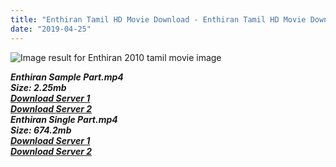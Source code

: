 ```yaml
---
title: "Enthiran Tamil HD Movie Download - Enthiran Tamil HD Movie Download"
date: "2019-04-25"
---
```


![Image result for Enthiran   2010 tamil movie image](https://3.bp.blogspot.com/_6N6E27UH3xE/TLqzJJNfq6I/AAAAAAAAAvc/UQ7A--1tMOw/s1600/2nh3xcg.jpg)

**_Enthiran Sample Part.mp4_**  
**_Size: 2.25mb_**  
**_[Download Server 1](http://b5.wetransfer.vip/files/{2c088f659142c0283fde3b45bf50b63be20aae7f704a2f0bf67686df6392cb2e}20Actor{2c088f659142c0283fde3b45bf50b63be20aae7f704a2f0bf67686df6392cb2e}20Hits{2c088f659142c0283fde3b45bf50b63be20aae7f704a2f0bf67686df6392cb2e}20Collection/Rajinikanth{2c088f659142c0283fde3b45bf50b63be20aae7f704a2f0bf67686df6392cb2e}20Movies{2c088f659142c0283fde3b45bf50b63be20aae7f704a2f0bf67686df6392cb2e}20Collection/Rajinikanth{2c088f659142c0283fde3b45bf50b63be20aae7f704a2f0bf67686df6392cb2e}20New{2c088f659142c0283fde3b45bf50b63be20aae7f704a2f0bf67686df6392cb2e}20Collection/Endhiran{2c088f659142c0283fde3b45bf50b63be20aae7f704a2f0bf67686df6392cb2e}20(2010)/Enthiran{2c088f659142c0283fde3b45bf50b63be20aae7f704a2f0bf67686df6392cb2e}20(2010){2c088f659142c0283fde3b45bf50b63be20aae7f704a2f0bf67686df6392cb2e}20Sample{2c088f659142c0283fde3b45bf50b63be20aae7f704a2f0bf67686df6392cb2e}20(640x360).mp4)_**  
**_[Download Server 2](http://b5.wetransfer.vip/files/{2c088f659142c0283fde3b45bf50b63be20aae7f704a2f0bf67686df6392cb2e}20Actor{2c088f659142c0283fde3b45bf50b63be20aae7f704a2f0bf67686df6392cb2e}20Hits{2c088f659142c0283fde3b45bf50b63be20aae7f704a2f0bf67686df6392cb2e}20Collection/Rajinikanth{2c088f659142c0283fde3b45bf50b63be20aae7f704a2f0bf67686df6392cb2e}20Movies{2c088f659142c0283fde3b45bf50b63be20aae7f704a2f0bf67686df6392cb2e}20Collection/Rajinikanth{2c088f659142c0283fde3b45bf50b63be20aae7f704a2f0bf67686df6392cb2e}20New{2c088f659142c0283fde3b45bf50b63be20aae7f704a2f0bf67686df6392cb2e}20Collection/Endhiran{2c088f659142c0283fde3b45bf50b63be20aae7f704a2f0bf67686df6392cb2e}20(2010)/Enthiran{2c088f659142c0283fde3b45bf50b63be20aae7f704a2f0bf67686df6392cb2e}20(2010){2c088f659142c0283fde3b45bf50b63be20aae7f704a2f0bf67686df6392cb2e}20Sample{2c088f659142c0283fde3b45bf50b63be20aae7f704a2f0bf67686df6392cb2e}20(640x360).mp4)_**  
**_Enthiran Single Part.mp4_**  
**_Size: 674.2mb_**  
**_[Download Server 1](http://b5.wetransfer.vip/files/{2c088f659142c0283fde3b45bf50b63be20aae7f704a2f0bf67686df6392cb2e}20Actor{2c088f659142c0283fde3b45bf50b63be20aae7f704a2f0bf67686df6392cb2e}20Hits{2c088f659142c0283fde3b45bf50b63be20aae7f704a2f0bf67686df6392cb2e}20Collection/Rajinikanth{2c088f659142c0283fde3b45bf50b63be20aae7f704a2f0bf67686df6392cb2e}20Movies{2c088f659142c0283fde3b45bf50b63be20aae7f704a2f0bf67686df6392cb2e}20Collection/Rajinikanth{2c088f659142c0283fde3b45bf50b63be20aae7f704a2f0bf67686df6392cb2e}20New{2c088f659142c0283fde3b45bf50b63be20aae7f704a2f0bf67686df6392cb2e}20Collection/Endhiran{2c088f659142c0283fde3b45bf50b63be20aae7f704a2f0bf67686df6392cb2e}20(2010)/Enthiran{2c088f659142c0283fde3b45bf50b63be20aae7f704a2f0bf67686df6392cb2e}20(2010){2c088f659142c0283fde3b45bf50b63be20aae7f704a2f0bf67686df6392cb2e}20Single{2c088f659142c0283fde3b45bf50b63be20aae7f704a2f0bf67686df6392cb2e}20Part{2c088f659142c0283fde3b45bf50b63be20aae7f704a2f0bf67686df6392cb2e}20(640x360).mp4)_**  
**_[Download Server 2](http://b5.wetransfer.vip/files/{2c088f659142c0283fde3b45bf50b63be20aae7f704a2f0bf67686df6392cb2e}20Actor{2c088f659142c0283fde3b45bf50b63be20aae7f704a2f0bf67686df6392cb2e}20Hits{2c088f659142c0283fde3b45bf50b63be20aae7f704a2f0bf67686df6392cb2e}20Collection/Rajinikanth{2c088f659142c0283fde3b45bf50b63be20aae7f704a2f0bf67686df6392cb2e}20Movies{2c088f659142c0283fde3b45bf50b63be20aae7f704a2f0bf67686df6392cb2e}20Collection/Rajinikanth{2c088f659142c0283fde3b45bf50b63be20aae7f704a2f0bf67686df6392cb2e}20New{2c088f659142c0283fde3b45bf50b63be20aae7f704a2f0bf67686df6392cb2e}20Collection/Endhiran{2c088f659142c0283fde3b45bf50b63be20aae7f704a2f0bf67686df6392cb2e}20(2010)/Enthiran{2c088f659142c0283fde3b45bf50b63be20aae7f704a2f0bf67686df6392cb2e}20(2010){2c088f659142c0283fde3b45bf50b63be20aae7f704a2f0bf67686df6392cb2e}20Single{2c088f659142c0283fde3b45bf50b63be20aae7f704a2f0bf67686df6392cb2e}20Part{2c088f659142c0283fde3b45bf50b63be20aae7f704a2f0bf67686df6392cb2e}20(640x360).mp4)_**
